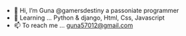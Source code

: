 - 👋 Hi, I’m  Guna @gamersdestiny a passoniate programmer
- 🌱 Learning ... Python & django, Html, Css, Javascript
- 📫 To reach me ... guna57012@gmail.com

<!---
gamersdestiny/gamersdestiny is a ✨ special ✨ repository because its `README.md` (this file) appears on your GitHub profile.
You can click the Preview link to take a look at your changes.
--->
